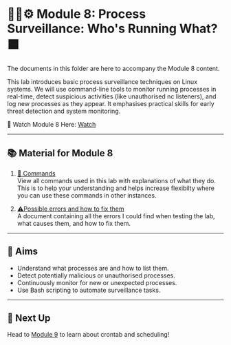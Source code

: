# 🕵️‍♂️⚙️ Module 8: Process Surveillance: Who's Running What? 🟧

The documents in this folder are here to accompany the Module 8 content.

This lab introduces basic process surveillance techniques on Linux systems. We will use command-line tools to monitor running processes in real-time, detect suspicious activities (like unauthorised nc listeners), and log new processes as they appear. It emphasises practical skills for early threat detection and system monitoring.

🎥 Watch Module 8 Here: [Watch](https://www.youtube.com/watch?v=gvZI0jvB_4M&t=636s)

---

## 📚 Material for Module 8

1. [📖 Commands](./commands.md)  
   View all commands used in this lab with explanations of what they do.
   This is to help your understanding and helps increase flexibilty where you can use these commands in other instances.

2. [⚠Possible errors and how to fix them](./errors.md)  
   A document containing all the errors I could find when testing the lab, what causes them, and how to fix them.

---

## 🎯 Aims

- Understand what processes are and how to list them.
- Detect potentially malicious or unauthorised processes.
- Continuously monitor for new or unexpected processes.
- Use Bash scripting to automate surveillance tasks.

---

## 🚀 Next Up

Head to [Module 9](https://github.com/zominy/bash-cybersecurity-course/tree/main/Module%209%3A%20Crontab%20and%20Scheduled%20Tasks%3A%20Set%20It%20and%20Forget%20It) to learn about crontab and scheduling!

